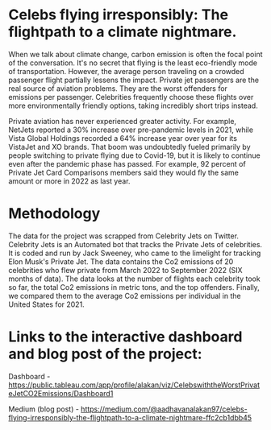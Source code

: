 # Celebs flying irresponsibly: The flightpath to a climate nightmare.
When we talk about climate change, carbon emission is often the focal point of the conversation. It's no secret that flying is the least eco-friendly mode of transportation. However, the average person traveling on a crowded passenger flight partially lessens the impact. Private jet passengers are the real source of aviation problems. They are the worst offenders for emissions per passenger. Celebrities frequently choose these flights over more environmentally friendly options, taking incredibly short trips instead.

Private aviation has never experienced greater activity. For example, NetJets reported a 30% increase over pre-pandemic levels in 2021, while Vista Global Holdings recorded a 64% increase year over year for its VistaJet and XO brands. That boom was undoubtedly fueled primarily by people switching to private flying due to Covid-19, but it is likely to continue even after the pandemic phase has passed. For example, 92 percent of Private Jet Card Comparisons members said they would fly the same amount or more in 2022 as last year.

# Methodology
The data for the project was scrapped from Celebrity Jets on Twitter. Celebrity Jets is an Automated bot that tracks the Private Jets of celebrities. It is coded and run by Jack Sweeney, who came to the limelight for tracking Elon Musk's Private Jet. The data contains the Co2 emissions of 20 celebrities who flew private from March 2022 to September 2022 (SIX months of data). The data looks at the number of flights each celebrity took so far, the total Co2 emissions in metric tons, and the top offenders. Finally, we compared them to the average Co2 emissions per individual in the United States for 2021.

# Links to the interactive dashboard and blog post of the project:
Dashboard - https://public.tableau.com/app/profile/alakan/viz/CelebswiththeWorstPrivateJetCO2Emissions/Dashboard1

Medium (blog post) - https://medium.com/@aadhavanalakan97/celebs-flying-irresponsibly-the-flightpath-to-a-climate-nightmare-ffc2cb1dbb45
